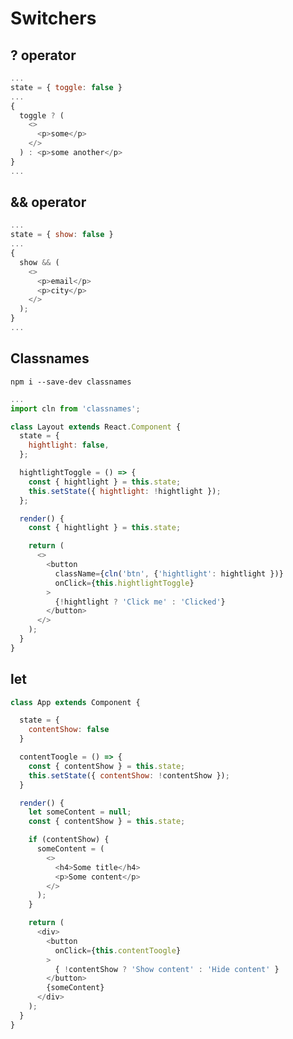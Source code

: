 # Switchers

## ? operator
```js
...
state = { toggle: false }
...
{ 
  toggle ? (
    <>
      <p>some</p>
    </> 
  ) : <p>some another</p>
}
...
```

## && operator
```js
...
state = { show: false }
...
{ 
  show && (
    <>
      <p>email</p>
      <p>city</p>
    </>
  );
}
...
```

## Classnames
``` npm i --save-dev classnames ```
```js
...
import cln from 'classnames';

class Layout extends React.Component {
  state = {
    hightlight: false,
  };

  hightlightToggle = () => {
    const { hightlight } = this.state;
    this.setState({ hightlight: !hightlight });
  };

  render() {
    const { hightlight } = this.state;

    return (
      <>
        <button 
          className={cln('btn', {'hightlight': hightlight })}
          onClick={this.hightlightToggle}
        >
          {!hightlight ? 'Click me' : 'Clicked'}
        </button>
      </>
    );
  }
}
```

## let
```js
class App extends Component {

  state = {
    contentShow: false
  }

  contentToogle = () => {
    const { contentShow } = this.state;
    this.setState({ contentShow: !contentShow });
  }

  render() {
    let someContent = null;
    const { contentShow } = this.state;

    if (contentShow) {
      someContent = (
        <>
          <h4>Some title</h4>
          <p>Some content</p>
        </>
      );
    }

    return (
      <div>
        <button 
          onClick={this.contentToogle}
        >
          { !contentShow ? 'Show content' : 'Hide content' } 
        </button>
        {someContent}
      </div>
    );
  }
}
```
